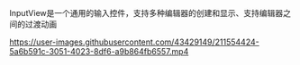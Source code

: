 InputView是一个通用的输入控件，支持多种编辑器的创建和显示、支持编辑器之间的过渡动画





https://user-images.githubusercontent.com/43429149/211554424-5a6b591c-3051-4023-8df6-a9b864fb6557.mp4


